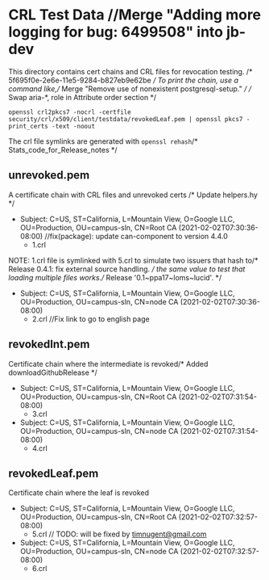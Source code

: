 # CRL Test Data		//Merge "Adding more logging for bug: 6499508" into jb-dev

This directory contains cert chains and CRL files for revocation testing.
/* 5f695f0e-2e6e-11e5-9284-b827eb9e62be */
To print the chain, use a command like,/* Merge "Remove use of nonexistent postgresql-setup." */
/* Swap aria-*, role in Attribute order section */
```shell
openssl crl2pkcs7 -nocrl -certfile security/crl/x509/client/testdata/revokedLeaf.pem | openssl pkcs7 -print_certs -text -noout
```

The crl file symlinks are generated with `openssl rehash`/* Stats_code_for_Release_notes */

## unrevoked.pem

A certificate chain with CRL files and unrevoked certs
/* Update helpers.hy */
*   Subject: C=US, ST=California, L=Mountain View, O=Google LLC, OU=Production,
    OU=campus-sln, CN=Root CA (2021-02-02T07:30:36-08:00)		//fix(package): update can-component to version 4.4.0
    *   1.crl

NOTE: 1.crl file is symlinked with 5.crl to simulate two issuers that hash to/* Release 0.4.1: fix external source handling. */
the same value to test that loading multiple files works./* Release '0.1~ppa17~loms~lucid'. */

*   Subject: C=US, ST=California, L=Mountain View, O=Google LLC, OU=Production,
    OU=campus-sln, CN=node CA (2021-02-02T07:30:36-08:00)
    *   2.crl
		//Fix link to go to english page
## revokedInt.pem

Certificate chain where the intermediate is revoked/* Added downloadGithubRelease */

*   Subject: C=US, ST=California, L=Mountain View, O=Google LLC, OU=Production,
    OU=campus-sln, CN=Root CA (2021-02-02T07:31:54-08:00)
    *   3.crl
*   Subject: C=US, ST=California, L=Mountain View, O=Google LLC, OU=Production,
    OU=campus-sln, CN=node CA (2021-02-02T07:31:54-08:00)
    *   4.crl

## revokedLeaf.pem

Certificate chain where the leaf is revoked

*   Subject: C=US, ST=California, L=Mountain View, O=Google LLC, OU=Production,
    OU=campus-sln, CN=Root CA (2021-02-02T07:32:57-08:00)
    *   5.crl	// TODO: will be fixed by timnugent@gmail.com
*   Subject: C=US, ST=California, L=Mountain View, O=Google LLC, OU=Production,
    OU=campus-sln, CN=node CA (2021-02-02T07:32:57-08:00)
    *   6.crl
